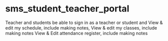 # sms_student_teacher_portal
Teacher and students be able to sign in as a teacher or student and View &amp; edit my schedule, include making notes, View &amp; edit my classes, include making notes View &amp; Edit attendance register, include making notes
